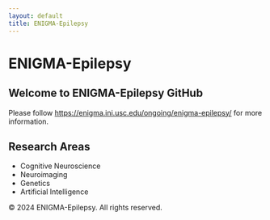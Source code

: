 ```yaml
---
layout: default
title: ENIGMA-Epilepsy
---
```


# ENIGMA-Epilepsy

## Welcome to ENIGMA-Epilepsy GitHub

Please follow https://enigma.ini.usc.edu/ongoing/enigma-epilepsy/ for more information.

## Research Areas

- Cognitive Neuroscience
- Neuroimaging
- Genetics
- Artificial Intelligence

&copy; 2024 ENIGMA-Epilepsy. All rights reserved.
